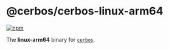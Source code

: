 # @cerbos/cerbos-linux-arm64

[![npm](https://img.shields.io/npm/v/@cerbos/cerbos-linux-arm64?style=flat-square)](https://www.npmjs.com/package/@cerbos/cerbos-linux-arm64)

The **linux-arm64** binary for [`cerbos`](https://docs.cerbos.dev/cerbos/latest/cli/cerbos).
